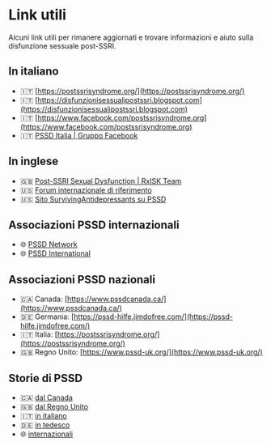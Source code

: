 # Link utili

Alcuni link utili per rimanere aggiornati e trovare informazioni e aiuto sulla disfunzione sessuale post-SSRI.

## In italiano

* 🇮🇹 [https://postssrisyndrome.org/](https://postssrisyndrome.org/)
* 🇮🇹 [https://disfunzionisessualipostssri.blogspot.com](https://disfunzionisessualipostssri.blogspot.com)
* 🇮🇹 [https://www.facebook.com/postssrisyndrome.org](https://www.facebook.com/postssrisyndrome.org)
* 🇮🇹 [PSSD Italia | Gruppo Facebook](https://www.facebook.com/groups/638493390212683/about/)

## In inglese

* 🇬🇧 [Post-SSRI Sexual Dysfunction | RxISK Team](https://rxisk.org/post-ssri-sexual-dysfunction-pssd/)
* 🇺🇸 [Forum internazionale di riferimento](https://www.pssdforum.org)
* 🇺🇸 [Sito SurvivingAntidepressants su PSSD](https://www.survivingantidepressants.org/search/?q=PSSD&quick=1)

## Associazioni PSSD internazionali

* 🌐 [PSSD Network](https://www.pssdnetwork.org)
* 🌐 [PSSD International](https://www.pssd.info/)

## Associazioni PSSD nazionali

* 🇨🇦 Canada: [https://www.pssdcanada.ca/](https://www.pssdcanada.ca/)
* 🇩🇪 Germania: [https://pssd-hilfe.jimdofree.com/](https://pssd-hilfe.jimdofree.com/)
* 🇮🇹 Italia: [https://postssrisyndrome.org/](https://postssrisyndrome.org/)
* 🇬🇧 Regno Unito: [https://www.pssd-uk.org/](https://www.pssd-uk.org/)

## Storie di PSSD

* 🇨🇦 [dal Canada](https://www.pssdcanada.ca/our-stories)
* 🇬🇧 [dal Regno Unito](https://www.pssd-uk.org/our-stories-uk)
* 🇮🇹 [in italiano](../la-sindrome/storie.md)
* 🇩🇪 [in tedesco](https://pssd-hilfe.jimdofree.com/aktion-100stories/)
* 🌐 [internazionali](https://www.pssdcanada.ca/international)
